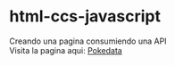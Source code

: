 # html-ccs-javascript
Creando una pagina consumiendo una API <br>
Visita la pagina aqui: <a href="https://ingrzs.github.io/html-ccs-javascript/"> Pokedata </a>
